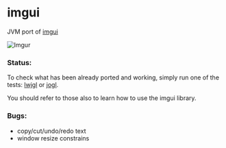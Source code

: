 # imgui

JVM port of [imgui](https://github.com/ocornut/imgui)

![Imgur](http://i.imgur.com/0tsoWEP.png)

### Status:

To check what has been already ported and working, simply run one of the tests: [lwjgl](https://github.com/kotlin-graphics/imgui/blob/master/src/test/kotlin/imgui/test_lwjgl.kt) or [jogl](https://github.com/kotlin-graphics/imgui/blob/master/src/test/kotlin/imgui/test_jogl.kt).

You should refer to those also to learn how to use the imgui library.


### Bugs:

- copy/cut/undo/redo text
- window resize constrains
